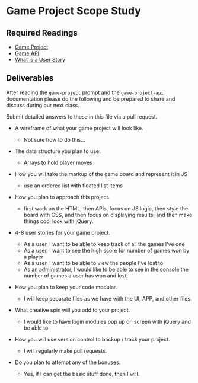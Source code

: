 # Game Project Scope Study

## Required Readings

-   [Game Project](https://github.com/ga-wdi-boston/game-project)
-   [Game API](https://github.com/ga-wdi-boston/game-project-api)
-   [What is a User Story](http://searchsoftwarequality.techtarget.com/definition/user-story)

## Deliverables

After reading the `game-project` prompt and the `game-project-api` documentation
please do the following and be prepared to share and discuss during our next
class.

Submit detailed answers to these in this file via a pull request.

-   A wireframe of what your game project will look like.
    - Not sure how to do this...

-   The data structure you plan to use.
    - Arrays to hold player moves

-   How you will take the markup of the game board and represent it in JS
    - use an ordered list with floated list items

-   How you plan to approach this project.
    - first work on the HTML, then APIs, focus on JS logic, then style the board with CSS, and then focus on displaying results, and then make things cool look with jQuery.

-   4-8 user stories for your game project.
    - As a user, I want to be able to keep track of all the games I've one
    - As a user, I want to see the high score for number of games won by a player
    - As a user, I want to be able to view the people I've lost to
    - As an administrator, I would like to be able to see in the console the number of games a user has won and lost.

-   How you plan to keep your code modular.
    - I will keep separate files as we have with the UI, APP, and other files.

-   What creative spin will you add to your project.
    - I would like to have login modules pop up on screen with jQuery and be able to

-   How you will use version control to backup / track your project.
    - I will regularly make pull requests.

-   Do you plan to attempt any of the bonuses.
    - Yes, if I can get the basic stuff done, then I will.
